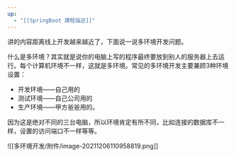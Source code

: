 ```yaml
---
up:
  - "[[SpringBoot 課程描述]]"
---
```

讲的内容距离线上开发越来越近了，下面说一说多环境开发问题。

​什么是多环境？其实就是说你的电脑上写的程序最终要放到别人的服务器上去运行。每个计算机环境不一样，这就是多环境。常见的多环境开发主要兼顾3种环境设置：

- 开发环境——自己用的
- 测试环境——自己公司用的
- 生产环境——甲方爸爸用的。
 
因为这是绝对不同的三台电脑，所以环境肯定有所不同，比如连接的数据库不一样，设置的访问端口不一样等等。

![[多环境开发/附件/image-20211206110958819.png]]
